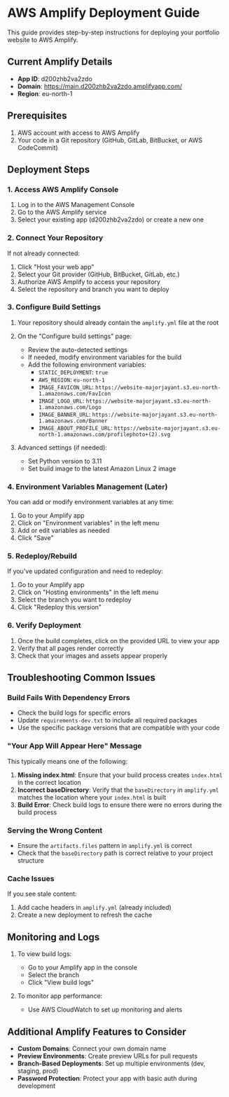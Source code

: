 # AWS Amplify Deployment Guide

This guide provides step-by-step instructions for deploying your portfolio website to AWS Amplify.

## Current Amplify Details

- **App ID**: d200zhb2va2zdo
- **Domain**: https://main.d200zhb2va2zdo.amplifyapp.com/
- **Region**: eu-north-1

## Prerequisites

1. AWS account with access to AWS Amplify
2. Your code in a Git repository (GitHub, GitLab, BitBucket, or AWS CodeCommit)

## Deployment Steps

### 1. Access AWS Amplify Console

1. Log in to the AWS Management Console
2. Go to the AWS Amplify service
3. Select your existing app (d200zhb2va2zdo) or create a new one

### 2. Connect Your Repository

If not already connected:

1. Click "Host your web app"
2. Select your Git provider (GitHub, BitBucket, GitLab, etc.)
3. Authorize AWS Amplify to access your repository
4. Select the repository and branch you want to deploy

### 3. Configure Build Settings

1. Your repository should already contain the `amplify.yml` file at the root
2. On the "Configure build settings" page:
   - Review the auto-detected settings
   - If needed, modify environment variables for the build
   - Add the following environment variables:
     - `STATIC_DEPLOYMENT`: `true`
     - `AWS_REGION`: `eu-north-1`
     - `IMAGE_FAVICON_URL`: `https://website-majorjayant.s3.eu-north-1.amazonaws.com/FavIcon`
     - `IMAGE_LOGO_URL`: `https://website-majorjayant.s3.eu-north-1.amazonaws.com/Logo`
     - `IMAGE_BANNER_URL`: `https://website-majorjayant.s3.eu-north-1.amazonaws.com/Banner`
     - `IMAGE_ABOUT_PROFILE_URL`: `https://website-majorjayant.s3.eu-north-1.amazonaws.com/profilephoto+(2).svg`

3. Advanced settings (if needed):
   - Set Python version to 3.11
   - Set build image to the latest Amazon Linux 2 image

### 4. Environment Variables Management (Later)

You can add or modify environment variables at any time:

1. Go to your Amplify app
2. Click on "Environment variables" in the left menu
3. Add or edit variables as needed
4. Click "Save"

### 5. Redeploy/Rebuild

If you've updated configuration and need to redeploy:

1. Go to your Amplify app
2. Click on "Hosting environments" in the left menu
3. Select the branch you want to redeploy
4. Click "Redeploy this version"

### 6. Verify Deployment

1. Once the build completes, click on the provided URL to view your app
2. Verify that all pages render correctly
3. Check that your images and assets appear properly

## Troubleshooting Common Issues

### Build Fails With Dependency Errors

- Check the build logs for specific errors
- Update `requirements-dev.txt` to include all required packages
- Use the specific package versions that are compatible with your code

### "Your App Will Appear Here" Message

This typically means one of the following:

1. **Missing index.html**: Ensure that your build process creates `index.html` in the correct location
2. **Incorrect baseDirectory**: Verify that the `baseDirectory` in `amplify.yml` matches the location where your `index.html` is built
3. **Build Error**: Check build logs to ensure there were no errors during the build process

### Serving the Wrong Content

- Ensure the `artifacts.files` pattern in `amplify.yml` is correct
- Check that the `baseDirectory` path is correct relative to your project structure

### Cache Issues

If you see stale content:

1. Add cache headers in `amplify.yml` (already included)
2. Create a new deployment to refresh the cache

## Monitoring and Logs

1. To view build logs:
   - Go to your Amplify app in the console
   - Select the branch
   - Click "View build logs"

2. To monitor app performance:
   - Use AWS CloudWatch to set up monitoring and alerts

## Additional Amplify Features to Consider

- **Custom Domains**: Connect your own domain name
- **Preview Environments**: Create preview URLs for pull requests
- **Branch-Based Deployments**: Set up multiple environments (dev, staging, prod)
- **Password Protection**: Protect your app with basic auth during development 